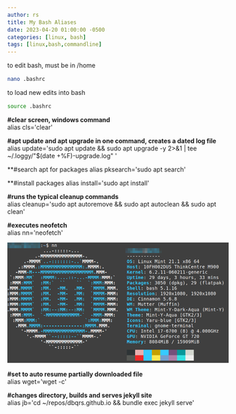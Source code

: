 ```yaml
---
author: rs
title: My Bash Aliases
date: 2023-04-20 01:00:00 -0500 
categories: [linux, bash]
tags: [linux,bash,commandline]
---
```

to edit bash, must be in /home 
```bash
nano .bashrc
```

to load new edits into bash
```bash
source .bashrc
```

**#clear screen, windows command**  
alias cls='clear'  

**#apt update and apt upgrade in one command, creates a dated log file**  
alias update='sudo apt update && sudo apt upgrade -y 2>&1 | tee ~/.loggy/"$(date +%F)-upgrade.log" '

**#search apt for packages
alias pksearch='sudo apt search'

**#install packages
alias install='sudo apt install'

**#runs the typical cleanup commands**   
alias cleanup='sudo apt autoremove && sudo apt autoclean && sudo apt clean'

**#executes neofetch**  
alias nn='neofetch'

![](/images/neofetch.png)

**#set to auto resume partially downloaded file**  
alias wget='wget -c'

**#changes directory, builds and serves jekyll site**  
alias jb='cd ~/repos/dbqrs.github.io && bundle exec jekyll serve'

